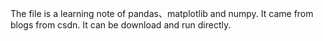 The file is a learning note of pandas、matplotlib and numpy.
It came from blogs from csdn.
It can be download and run directly.
